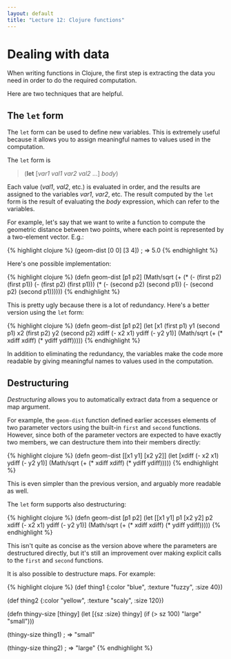 ```yaml
---
layout: default
title: "Lecture 12: Clojure functions"
---
```


# Dealing with data

When writing functions in Clojure, the first step is extracting the data you need in order to do the required computation.

Here are two techniques that are helpful.

## The `let` form

The `let` form can be used to define new variables.  This is extremely useful because it allows you to assign meaningful names to values used in the computation.

The `let` form is

> (**let** [*var1* *val1* *var2* *val2* ...] *body*)

Each value (*val1*, *val2*, etc.) is evaluated in order, and the results are assigned to the variables *var1*, *var2*, etc.  The result computed by the `let` form is the result of evaluating the *body* expression, which can refer to the variables.

For example, let's say that we want to write a function to compute the geometric distance between two points, where each point is represented by a two-element vector.  E.g.:

{% highlight clojure %}
(geom-dist [0 0] [3 4])
; => 5.0
{% endhighlight %}


Here's one possible implementation:

{% highlight clojure %}
(defn geom-dist [p1 p2]
  (Math/sqrt (+ (* (- (first p2) (first p1)) (- (first p2) (first p1)))
                (* (- (second p2) (second p1)) (- (second p2) (second p1))))))
{% endhighlight %}

This is pretty ugly because there is a lot of redundancy.  Here's a better version using the `let` form:

{% highlight clojure %}
(defn geom-dist [p1 p2]
  (let [x1 (first p1)
        y1 (second p1)
        x2 (first p2)
        y2 (second p2)
        xdiff (- x2 x1)
        ydiff (- y2 y1)]
    (Math/sqrt (+ (* xdiff xdiff) (* ydiff ydiff)))))
{% endhighlight %}

In addition to eliminating the redundancy, the variables make the code more readable by giving meaningful names to values used in the computation.

## Destructuring

*Destructuring* allows you to automatically extract data from a sequence or map argument.

For example, the `geom-dist` function defined earlier accesses elements of two parameter vectors using the built-in `first` and `second` functions.  However, since both of the parameter vectors are expected to have exactly two members, we can destructure them into their members directly:

{% highlight clojure %}
(defn geom-dist [[x1 y1] [x2 y2]]
  (let [xdiff (- x2 x1)
        ydiff (- y2 y1)]
    (Math/sqrt (+ (* xdiff xdiff) (* ydiff ydiff)))))
{% endhighlight %}

This is even simpler than the previous version, and arguably more readable as well.

The `let` form supports also destructuring:

{% highlight clojure %}
(defn geom-dist [p1 p2]
  (let [[x1 y1] p1
        [x2 y2] p2
        xdiff (- x2 x1)
        ydiff (- y2 y1)]
    (Math/sqrt (+ (* xdiff xdiff) (* ydiff ydiff)))))
{% endhighlight %}

This isn't quite as concise as the version above where the parameters are destructured directly, but it's still an improvement over making explicit calls to the `first` and `second` functions.

It is also possible to destructure maps.  For example:

{% highlight clojure %}
(def thing1 {:color "blue", :texture "fuzzy", :size 40})

(def thing2 {:color "yellow", :texture "scaly", :size 120})

(defn thingy-size [thingy]
  (let [{sz :size} thingy]
    (if (> sz 100)
      "large"
      "small")))

(thingy-size thing1)
;  => "small"

(thingy-size thing2)
;  => "large"
{% endhighlight %}

<!-- vim:set wrap: ­-->
<!-- vim:set linebreak: -->
<!-- vim:set nolist: -->
